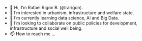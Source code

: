 - 👋 Hi, I’m Rafael Rigon B. (@rarigon).
- 👀 I’m interested in urbanism, infrastructure and welfare state.
- 🌱 I’m currently learning data science, AI and Big Data.
- 💞️ I’m looking to collaborate on public policies for development, infrastructure and social well being.
- 📫 How to reach me ...

<!---
rarigon/rarigon is a ✨ special ✨ repository because its `README.md` (this file) appears on your GitHub profile.
You can click the Preview link to take a look at your changes.
--->
